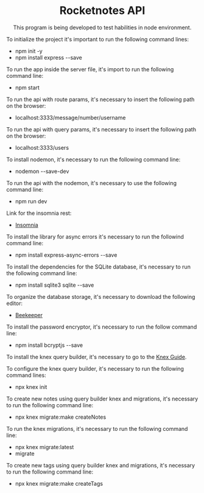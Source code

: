 <h1 align="center">Rocketnotes API </h1>

<p align="center">This program is being developed to test habilities in node environment.</p>

<p>To initialize the project it's important to run the following command lines:</p>

<ul>
  <li>npm init -y</li>
  <li>npm install express --save</li>
</ul>

<p>To run the app inside the server file, it's import to run the following command line:</p>

<ul>
  <li>npm start</li>
</ul>

<p>To run the api with route params, it's necessary to insert the following path on the browser:</p>

<ul>
  <li>localhost:3333/message/number/username</li>
</ul>

<p>To run the api with query params, it's necessary to insert the following path on the browser:</p>

<ul>
  <li>localhost:3333/users</li>
</ul>

<p>To install nodemon, it's necessary to run the following command line:</p>

<ul>
  <li>nodemon --save-dev</li>
</ul>

<p>To run the api with the nodemon, it's necessary to use the following command line:</p>


<ul>
  <li>npm run dev</li>
</ul>

<p>Link for the insomnia rest:</p>

<ul>
<li>
  <a href="https://insomnia.rest/download">Insomnia</a>
</li>
</ul>

<p>To install the library for async errors it's necessary to run the followind command line:</p>

<ul>
  <li>
  npm install express-async-errors --save
  </li>
</ul>

<p>To install the dependencies for the SQLite database, it's necessary to run the following command line:</p>
<ul>
  <li>
  npm install sqlite3 sqlite --save
  </li>
</ul>

<p>To organize the database storage, it's necessary to download the following editor:</p>

<ul>
  <li>
  <a href="https://www.beekeeperstudio.io/">Beekeeper</a>
  </li>
</ul>

<p>To install the password encryptor, it's necessary to run the follow command line:</p>
<ul>
  <li>
  npm install bcryptjs --save
  </li>
</ul>

<p>To install the knex query builder, it's necessary to go to the <a href="https://knexjs.org/guide/">Knex Guide</a>.</p>

<p>To configure the knex query builder, it's necessary to run the following command lines:</p>

<ul>
  <li>npx knex init</li>
</ul>

<p>To create new notes using query builder knex and migrations, it's necessary to run the following command line:</p>
<ul>
  <li>npx knex migrate:make createNotes</li>
</ul>

<p>To run the knex migrations, it's necessary to run the following command line:</p>
<ul>
  <li>npx knex migrate:latest</li>
  <li>migrate</li>
</ul>

<p>To create new tags using query builder knex and migrations, it's necessary to run the following command line:</p>
<ul>
  <li>npx knex migrate:make createTags</li>
</ul>
